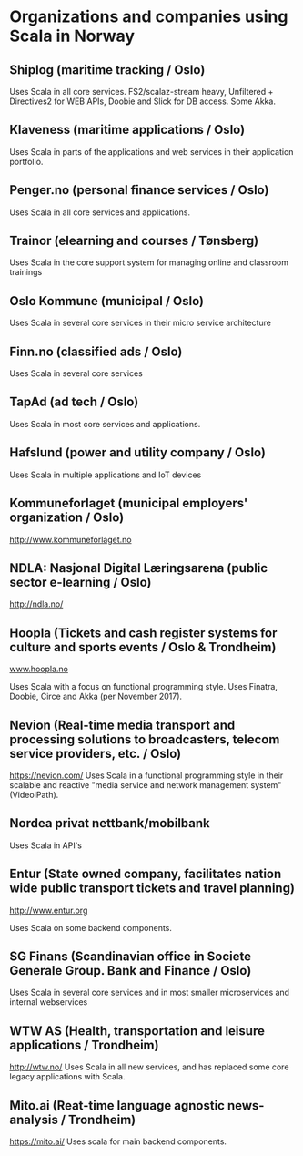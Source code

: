 # Organizations and companies using Scala in Norway

## Shiplog (maritime tracking / Oslo)
Uses Scala in all core services. FS2/scalaz-stream heavy, Unfiltered + Directives2 for WEB APIs, Doobie and Slick for DB access. Some Akka.

## Klaveness (maritime applications / Oslo) 
Uses Scala in parts of the applications and web services in their application portfolio. 

## Penger.no (personal finance services / Oslo)
Uses Scala in all core services and applications. 

## Trainor (elearning and courses / Tønsberg)
Uses Scala in the core support system for managing online and classroom trainings

## Oslo Kommune (municipal / Oslo)
Uses Scala in several core services in their micro service architecture

## Finn.no (classified ads / Oslo)
Uses Scala in several core services

## TapAd (ad tech / Oslo)
Uses Scala in most core services and applications.

## Hafslund (power and utility company / Oslo)
Uses Scala in multiple applications and IoT devices

## Kommuneforlaget (municipal employers' organization / Oslo)
http://www.kommuneforlaget.no

## NDLA: Nasjonal Digital Læringsarena (public sector e-learning / Oslo)
http://ndla.no/

## Hoopla (Tickets and cash register systems for culture and sports events / Oslo & Trondheim)
www.hoopla.no

Uses Scala with a focus on functional programming style. Uses Finatra, Doobie, Circe and Akka (per November 2017).

## Nevion (Real-time media transport and processing solutions to broadcasters, telecom service providers, etc. / Oslo)
https://nevion.com/
Uses Scala in a functional programming style in their scalable and reactive "media service and network management system" (VideoIPath).

## Nordea privat nettbank/mobilbank
Uses Scala in API's

## Entur (State owned company, facilitates nation wide public transport tickets and travel planning)
http://www.entur.org

Uses Scala on some backend components.

## SG Finans (Scandinavian office in Societe Generale Group. Bank and Finance / Oslo)
Uses Scala in several core services and in most smaller microservices and internal webservices

## WTW AS (Health, transportation and leisure applications / Trondheim)
http://wtw.no/
Uses Scala in all new services, and has replaced some core legacy applications with Scala.

## Mito.ai (Reat-time language agnostic news-analysis / Trondheim)
https://mito.ai/
Uses scala for main backend components.
